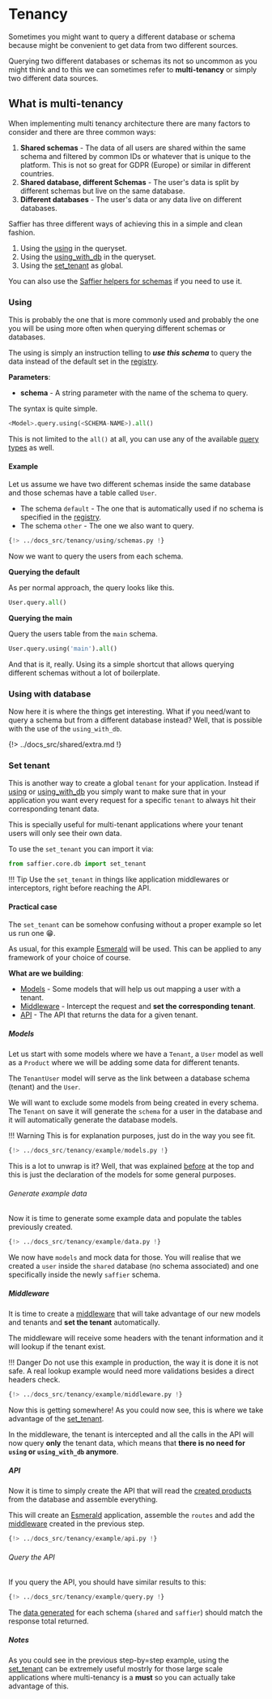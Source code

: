 # Tenancy

Sometimes you might want to query a different database or schema because might be convenient to
get data from two different sources.

Querying two different databases or schemas its not so uncommon as you might think and to this
we can sometimes refer to **multi-tenancy** or simply two different data sources.

## What is multi-tenancy

When implementing multi tenancy architecture there are many factors to consider and there are three common ways:

1. **Shared schemas** - The data of all users are shared within the same schema and filtered by common IDs or whatever that is unique to the platform.
This is not so great for GDPR (Europe) or similar in different countries.
2. **Shared database, different Schemas** - The user's data is split by different schemas but live on the same database.
3. **Different databases** - The user's data or any data live on different databases.

Saffier has three different ways of achieving this in a simple and clean fashion.

1. Using the [using](#using) in the queryset.
2. Using the [using_with_db](#what-is-multi-tenancy) in the queryset.
3. Using the [set_tenant](#set-tenant) as global.

You can also use the [Saffier helpers for schemas][schemas] if you need to use it.

### Using

This is probably the one that is more commonly used and probably the one you will be using more
often when querying different schemas or databases.

The using is simply an instruction telling to ***use this schema*** to query the data instead of
the default set in the [registry][registry].

**Parameters**:

* **schema** - A string parameter with the name of the schema to query.

The syntax is quite simple.

```python
<Model>.query.using(<SCHEMA-NAME>).all()
```

This is not limited to the `all()` at all, you can use any of the available [query types](../queries/queries.md)
as well.

#### Example

Let us assume we have two different schemas inside the same database and those schemas have a table
called `User`.

* The schema `default` - The one that is automatically used if no schema is specified in the [registry][registry].
* The schema `other` - The one we also want to query.

```python
{!> ../docs_src/tenancy/using/schemas.py !}
```

Now we want to query the users from each schema.

**Querying the default**

As per normal approach, the query looks like this.

```python
User.query.all()
```

**Querying the main**

Query the users table from the `main` schema.

```python
User.query.using('main').all()
```

And that is it, really. Using its a simple shortcut that allows querying different schemas
without a lot of boilerplate.

### Using with database

Now here it is where the things get interesting. What if you need/want to query a schema but from
a different database instead? Well, that is possible with the use of the `using_with_db`.

{!> ../docs_src/shared/extra.md !}

### Set tenant

This is another way to create a global `tenant` for your application. Instead if [using](#using) or
[using_with_db](#using-with-database) you simply want to make sure that in your application you
want every request for a specific `tenant` to always hit their corresponding tenant data.

This is specially useful for multi-tenant applications where your tenant users will only see their
own data.

To use the `set_tenant` you can import it via:

```python
from saffier.core.db import set_tenant
```

!!! Tip
    Use the `set_tenant` in things like application middlewares or interceptors, right before
    reaching the API.

#### Practical case

The `set_tenant` can be somehow confusing without a proper example so let us run one 😁.

As usual, for this example [Esmerald][esmerald] will be used. This can be applied to any framework
of your choice of course.

**What are we building**:

- [Models](#models) - Some models that will help us out mapping a user with a tenant.
- [Middleware](#middleware) - Intercept the request and **set the corresponding tenant**.
- [API](#api) - The API that returns the data for a given tenant.

##### Models

Let us start with some models where we have a `Tenant`, a `User` model as well as a `Product`
where we will be adding some data for different tenants.

The `TenantUser` model will serve as the link between a database schema (tenant) and the `User`.

We will want to exclude some models from being created in every schema. The `Tenant` on save it will
generate the `schema` for a user in the database and it will automatically generate the database
models.

!!! Warning
    This is for explanation purposes, just do in the way you see fit.

```python
{!> ../docs_src/tenancy/example/models.py !}
```

This is a lot to unwrap is it? Well, that was explained [before](#models) at the top and this is just
the declaration of the models for some general purposes.

###### Generate example data

Now it is time to generate some example data and populate the tables previously created.

```python
{!> ../docs_src/tenancy/example/data.py !}
```

We now have `models` and mock data for those. You will realise that we created a `user` inside the
`shared` database (no schema associated) and one specifically inside the newly `saffier` schema.

##### Middleware

It is time to create a [middleware][middleware] that will take advantage of our new models and
tenants and **set the tenant** automatically.

The middleware will receive some headers with the tenant information and it will lookup if the
tenant exist.

!!! Danger
    Do not use this example in production, the way it is done it is not safe. A real lookup example
    would need more validations besides a direct headers check.

```python hl_lines="7 29 34"
{!> ../docs_src/tenancy/example/middleware.py !}
```

Now this is getting somewhere! As you could now see, this is where we take advantage of the
[set_tenant](#set-tenant).

In the middleware, the tenant is intercepted and all the calls in the API will now query **only**
the tenant data, which means that **there is no need for `using` or `using_with_db` anymore**.

##### API

Now it is time to simply create the API that will read the [created products](#generate-example-data)
from the database and assemble everything.

This will create an [Esmerald][esmerald] application, assemble the `routes` and add the
[middleware](#middleware) created in the previous step.

```python hl_lines="25"
{!> ../docs_src/tenancy/example/api.py !}
```

###### Query the API

If you query the API, you should have similar results to this:

```python
{!> ../docs_src/tenancy/example/query.py !}
```

The [data generated](#generate-example-data) for each schema (`shared` and `saffier`) should match
the response total returned.

##### Notes

As you could see in the previous step-by=step example, using the [set_tenant](#set-tenant) can be
extremely useful mostrly for those large scale applications where multi-tenancy is a **must** so
you can actually take advantage of this.

[registry]: ../registry.md
[schemas]: ../registry.md#schemas
[using_with_db_registry]: ../registry.md#extra
[esmerald]: https://esmerald.dev
[middleware]: https://esmerald.dev/middleware
